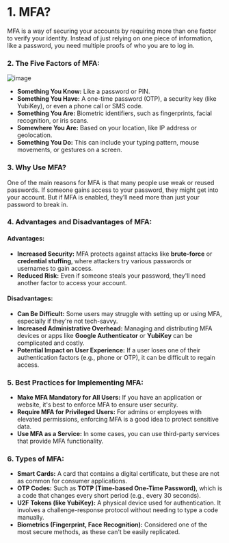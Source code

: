 # 1. **MFA?**

MFA is a way of securing your accounts by requiring more than one factor to verify your identity. Instead of just relying on one piece of information, like a password, you need multiple proofs of who you are to log in.

### 2. **The Five Factors of MFA:**

![image](https://github.com/user-attachments/assets/33fdc6e2-5061-4588-98c5-0620d1e77584)

* **Something You Know:** Like a password or PIN.
* **Something You Have:** A one-time password (OTP), a security key (like YubiKey), or even a phone call or SMS code.
* **Something You Are:** Biometric identifiers, such as fingerprints, facial recognition, or iris scans.
* **Somewhere You Are:** Based on your location, like IP address or geolocation.
* **Something You Do:** This can include your typing pattern, mouse movements, or gestures on a screen.

### 3. **Why Use MFA?**

One of the main reasons for MFA is that many people use weak or reused passwords. If someone gains access to your password, they might get into your account. But if MFA is enabled, they’ll need more than just your password to break in.

### 4. **Advantages and Disadvantages of MFA:**

#### Advantages:

* **Increased Security:** MFA protects against attacks like **brute-force** or **credential stuffing**, where attackers try various passwords or usernames to gain access.
* **Reduced Risk:** Even if someone steals your password, they'll need another factor to access your account.

#### Disadvantages:

* **Can Be Difficult:** Some users may struggle with setting up or using MFA, especially if they're not tech-savvy.
* **Increased Administrative Overhead:** Managing and distributing MFA devices or apps like **Google Authenticator** or **YubiKey** can be complicated and costly.
* **Potential Impact on User Experience:** If a user loses one of their authentication factors (e.g., phone or OTP), it can be difficult to regain access.

### 5. **Best Practices for Implementing MFA:**

* **Make MFA Mandatory for All Users:** If you have an application or website, it's best to enforce MFA to ensure user security.
* **Require MFA for Privileged Users:** For admins or employees with elevated permissions, enforcing MFA is a good idea to protect sensitive data.
* **Use MFA as a Service:** In some cases, you can use third-party services that provide MFA functionality.

### 6. **Types of MFA:**

* **Smart Cards:** A card that contains a digital certificate, but these are not as common for consumer applications.
* **OTP Codes:** Such as **TOTP (Time-based One-Time Password)**, which is a code that changes every short period (e.g., every 30 seconds).
* **U2F Tokens (like YubiKey):** A physical device used for authentication. It involves a challenge-response protocol without needing to type a code manually.
* **Biometrics (Fingerprint, Face Recognition):** Considered one of the most secure methods, as these can't be easily replicated.

